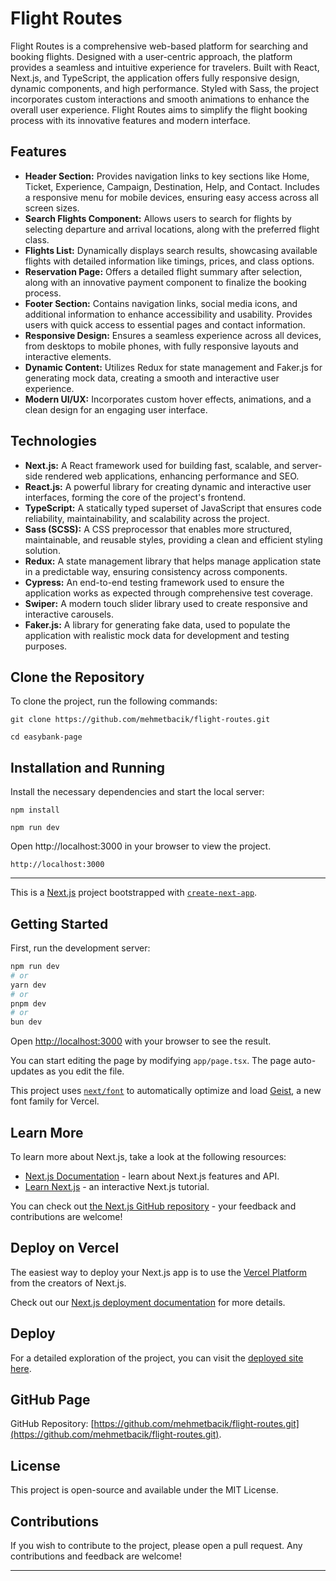 # Flight Routes

Flight Routes is a comprehensive web-based platform for searching and booking flights. Designed with a user-centric approach, the platform provides a seamless and intuitive experience for travelers. Built with React, Next.js, and TypeScript, the application offers fully responsive design, dynamic components, and high performance. Styled with Sass, the project incorporates custom interactions and smooth animations to enhance the overall user experience. Flight Routes aims to simplify the flight booking process with its innovative features and modern interface.

## Features

- **Header Section:** Provides navigation links to key sections like Home, Ticket, Experience, Campaign, Destination, Help, and Contact. Includes a responsive menu for mobile devices, ensuring easy access across all screen sizes.
- **Search Flights Component:** Allows users to search for flights by selecting departure and arrival locations, along with the preferred flight class.
- **Flights List:** Dynamically displays search results, showcasing available flights with detailed information like timings, prices, and class options.
- **Reservation Page:** Offers a detailed flight summary after selection, along with an innovative payment component to finalize the booking process.
- **Footer Section:** Contains navigation links, social media icons, and additional information to enhance accessibility and usability. Provides users with quick access to essential pages and contact information.
- **Responsive Design:** Ensures a seamless experience across all devices, from desktops to mobile phones, with fully responsive layouts and interactive elements.
- **Dynamic Content:** Utilizes Redux for state management and Faker.js for generating mock data, creating a smooth and interactive user experience.
- **Modern UI/UX:** Incorporates custom hover effects, animations, and a clean design for an engaging user interface.

## Technologies

- **Next.js:** A React framework used for building fast, scalable, and server-side rendered web applications, enhancing performance and SEO.
- **React.js:** A powerful library for creating dynamic and interactive user interfaces, forming the core of the project's frontend.
- **TypeScript:** A statically typed superset of JavaScript that ensures code reliability, maintainability, and scalability across the project.
- **Sass (SCSS):** A CSS preprocessor that enables more structured, maintainable, and reusable styles, providing a clean and efficient styling solution.
- **Redux:** A state management library that helps manage application state in a predictable way, ensuring consistency across components.
- **Cypress:** An end-to-end testing framework used to ensure the application works as expected through comprehensive test coverage.
- **Swiper:** A modern touch slider library used to create responsive and interactive carousels.
- **Faker.js:** A library for generating fake data, used to populate the application with realistic mock data for development and testing purposes.


## Clone the Repository

To clone the project, run the following commands:

```
git clone https://github.com/mehmetbacik/flight-routes.git
```
```
cd easybank-page
```

## Installation and Running

Install the necessary dependencies and start the local server:

```
npm install
```

```
npm run dev
```

Open http://localhost:3000 in your browser to view the project.

```
http://localhost:3000
```

---

This is a [Next.js](https://nextjs.org) project bootstrapped with [`create-next-app`](https://nextjs.org/docs/app/api-reference/cli/create-next-app).

## Getting Started

First, run the development server:

```bash
npm run dev
# or
yarn dev
# or
pnpm dev
# or
bun dev
```

Open [http://localhost:3000](http://localhost:3000) with your browser to see the result.

You can start editing the page by modifying `app/page.tsx`. The page auto-updates as you edit the file.

This project uses [`next/font`](https://nextjs.org/docs/app/building-your-application/optimizing/fonts) to automatically optimize and load [Geist](https://vercel.com/font), a new font family for Vercel.

## Learn More

To learn more about Next.js, take a look at the following resources:

- [Next.js Documentation](https://nextjs.org/docs) - learn about Next.js features and API.
- [Learn Next.js](https://nextjs.org/learn) - an interactive Next.js tutorial.

You can check out [the Next.js GitHub repository](https://github.com/vercel/next.js) - your feedback and contributions are welcome!

## Deploy on Vercel

The easiest way to deploy your Next.js app is to use the [Vercel Platform](https://vercel.com/new?utm_medium=default-template&filter=next.js&utm_source=create-next-app&utm_campaign=create-next-app-readme) from the creators of Next.js.

Check out our [Next.js deployment documentation](https://nextjs.org/docs/app/building-your-application/deploying) for more details.

## Deploy

For a detailed exploration of the project, you can visit the [deployed site here]().

## GitHub Page

GitHub Repository: [https://github.com/mehmetbacik/flight-routes.git](https://github.com/mehmetbacik/flight-routes.git).

## License

This project is open-source and available under the MIT License.

## Contributions

If you wish to contribute to the project, please open a pull request. Any contributions and feedback are welcome!

---
